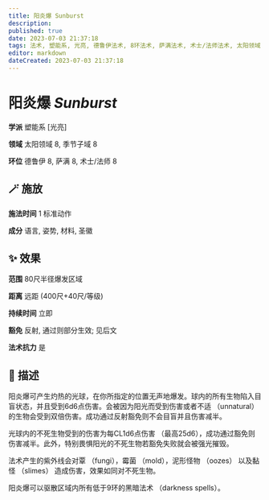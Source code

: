 ```yaml
---
title: 阳炎爆 Sunburst
description: 
published: true
date: 2023-07-03 21:37:18
tags: 法术, 塑能系, 光亮, 德鲁伊法术, 8环法术, 萨满法术, 术士/法师法术, 太阳领域, 季节子域
editor: markdown
dateCreated: 2023-07-03 21:37:18
---
```


# **阳炎爆** *Sunburst*

**学派** 塑能系 \[光亮\] 

**领域** 太阳领域 8, 季节子域 8

**环位** 德鲁伊 8, 萨满 8, 术士/法师 8

## 🪄 施放

**施法时间** 1 标准动作

**成分** 语言, 姿势, 材料, 圣徽

## ✨ 效果  

**范围** 80尺半径爆发区域

**距离** 远距 (400尺+40尺/等级)  

**持续时间** 立即 

**豁免** 反射, 通过则部分生效; 见后文

**法术抗力** 是

## 📖 描述

阳炎爆可产生灼热的光球，在你所指定的位置无声地爆发。球内的所有生物陷入目盲状态，并且受到6d6点伤害。会被因为阳光而受到伤害或者不适 （unnatural） 的生物会受到双倍伤害。成功通过反射豁免则不会目盲并且伤害减半。

光球内的不死生物受到的伤害为每CL1d6点伤害 （最高25d6），成功通过豁免则伤害减半。此外，特别畏惧阳光的不死生物若豁免失败就会被强光摧毁。

法术产生的紫外线会对覃 （fungi），霉菌 （mold），泥形怪物 （oozes） 以及黏怪 （slimes） 造成伤害，效果如同对不死生物。

阳炎爆可以驱散区域内所有低于9环的黑暗法术 （darkness spells）。
    